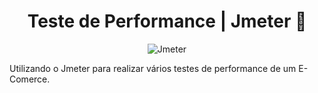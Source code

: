 
<div align="center">
  
# Teste de Performance | Jmeter 🦋
  
  
![Jmeter](https://user-images.githubusercontent.com/990877/132419124-14a9915c-29e2-4f7b-b805-66104814b2c2.png)
  
</div>
  
Utilizando o Jmeter para realizar vários testes de performance de um E-Comerce.
